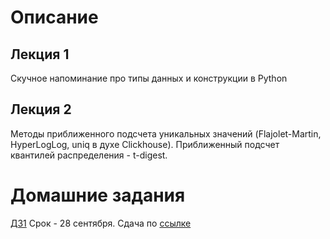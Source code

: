 # Описание 


## Лекция 1

Скучное напоминание про типы данных и конструкции в Python 

## Лекция 2

Методы приближенного подсчета уникальных значений (Flajolet-Martin, HyperLogLog, uniq в духе Clickhouse). Приближенный подсчет квантилей распределения - t-digest.


# Домашние задания

[ДЗ1](https://github.com/pileyan/MTS_data_analysis/tree/main/hw1) Срок - 28 сентября. Сдача по [ссылке](https://www.dropbox.com/request/3MOaO74bakJ7NDZwbjgH)
